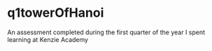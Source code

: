 # q1towerOfHanoi
An assessment completed during the first quarter of the year I spent learning at Kenzie Academy 
